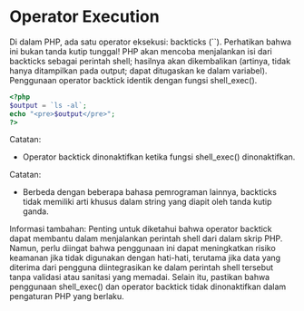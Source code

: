 # Operator Execution

Di dalam PHP, ada satu operator eksekusi: backticks (\`\`). Perhatikan bahwa ini bukan tanda kutip tunggal! PHP akan mencoba menjalankan isi dari backticks sebagai perintah shell; hasilnya akan dikembalikan (artinya, tidak hanya ditampilkan pada output; dapat ditugaskan ke dalam variabel). Penggunaan operator backtick identik dengan fungsi shell\_exec().

```php
<?php
$output = `ls -al`;
echo "<pre>$output</pre>";
?>
```

Catatan:

* Operator backtick dinonaktifkan ketika fungsi shell\_exec() dinonaktifkan.

Catatan:

* Berbeda dengan beberapa bahasa pemrograman lainnya, backticks tidak memiliki arti khusus dalam string yang diapit oleh tanda kutip ganda.

Informasi tambahan: Penting untuk diketahui bahwa operator backtick dapat membantu dalam menjalankan perintah shell dari dalam skrip PHP. Namun, perlu diingat bahwa penggunaan ini dapat meningkatkan risiko keamanan jika tidak digunakan dengan hati-hati, terutama jika data yang diterima dari pengguna diintegrasikan ke dalam perintah shell tersebut tanpa validasi atau sanitasi yang memadai. Selain itu, pastikan bahwa penggunaan shell\_exec() dan operator backtick tidak dinonaktifkan dalam pengaturan PHP yang berlaku.
